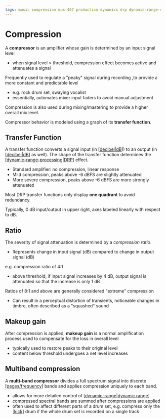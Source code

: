 ```yaml
---
tags: music compression mus-407 production dynamics drp dynamic-range-compression dynamic-range
---
```


# Compression

A **compressor** is an amplifier whose gain is determined by an input signal level

- when signal level > threshold, compression effect becomes active and attenuates a signal

Frequently used to regulate a "peaky" signal during recording ,to provide a more constant and predictable level

- e.g. rock drum set, swaying vocalist
- essentially, automates mixer input faders to avoid manual adjustment

Compression is also used during mixing/mastering to provide a higher overall mix level.

Compressor behavior is modeled using a graph of its **transfer function**.

## Transfer Function

A transfer function converts a signal input (in [[decibel|dB]]) to an output (in [[decibel|dB]] as well). The shape of the transfer function determines the [[dynamic-range-processing|DRP]] effect.

- Standard amplifier: no compression, linear response
- Mild compression, peaks above -6 dBFS are slightly attenuated
- More severe compression, peaks above -6 dBFS are more strongly attenuated

Most DRP transfer functions only display **one quadrant** to avoid redundancy.

Typically, 0 dB input/output in upper right, axes labeled linearly with respect to dB.

## Ratio

The severity of signal attenuation is determined by a _compression ratio_.

- Represents change in input signal (dB) compared to change in output signal (dB)

e.g. compression ratio of 4:1

- above threshold, if input signal increases by 4 dB, output signal is attenuated so that the increase is only 1 dB

Ratios of 8:1 and above are generally considered "extreme" compression

- Can result in a perceptual distortion of transients, noticeable changes in timbre, often described as a "squashed" sound

## Makeup gain

After compression is applied, **makeup gain** is a normal amplification process used to compensate for the loss in overall level

- typically used to restore peaks to their original level
- content below threshold undergoes a net level increases

## Multiband compression

A **multi-band compressor** divides a full spectrum signal into discrete [[pages/frequency]] bands and applies compression uniquely to each band.

- allows for more detailed control of [[dynamic-range|dynamic range]]
- compressed spectral bands are summed after compressions are applied
- often used to affect different parts of a drum set, e.g. compress only the [[kick]] drum if the whole drum set is recorded on a single track

[//begin]: # "Autogenerated link references for markdown compatibility"
[decibel|dB]: decibel "Decibel"
[dynamic-range-processing|DRP]: dynamic-range-processing "Dynamic Range Processing"
[pages/frequency]: frequency "Frequency"
[dynamic-range|dynamic range]: dynamic-range "Dynamic Range"
[kick]: kick "Kick Drum"
[//end]: # "Autogenerated link references"